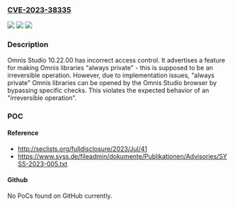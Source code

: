 ### [CVE-2023-38335](https://cve.mitre.org/cgi-bin/cvename.cgi?name=CVE-2023-38335)
![](https://img.shields.io/static/v1?label=Product&message=n%2Fa&color=blue)
![](https://img.shields.io/static/v1?label=Version&message=n%2Fa&color=blue)
![](https://img.shields.io/static/v1?label=Vulnerability&message=n%2Fa&color=brighgreen)

### Description

Omnis Studio 10.22.00 has incorrect access control. It advertises a feature for making Omnis libraries "always private" - this is supposed to be an irreversible operation. However, due to implementation issues, "always private" Omnis libraries can be opened by the Omnis Studio browser by bypassing specific checks. This violates the expected behavior of an "irreversible operation".

### POC

#### Reference
- http://seclists.org/fulldisclosure/2023/Jul/41
- https://www.syss.de/fileadmin/dokumente/Publikationen/Advisories/SYSS-2023-005.txt

#### Github
No PoCs found on GitHub currently.

